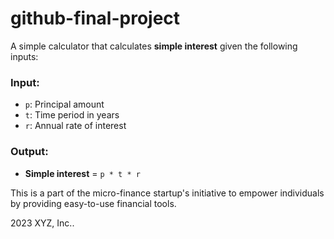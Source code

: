 # github-final-project

A simple calculator that calculates **simple interest** given the following inputs:

### Input:
- `p`: Principal amount
- `t`: Time period in years
- `r`: Annual rate of interest

### Output:
- **Simple interest** = `p * t * r`

This is a part of the micro-finance startup's initiative to empower individuals by providing easy-to-use financial tools.

2023 XYZ, Inc..


